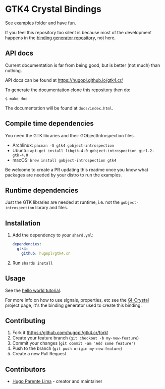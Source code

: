 # GTK4 Crystal Bindings

See [examples](https://github.com/hugopl/gtk4.cr/tree/master/examples) folder and have fun.

If you feel this repository too silent is because most of the development happens in the
[binding generator repository](https://github.com/hugopl/gi-crystal), not here.

## API docs

Current documentation is far from being good, but is better (not much) than nothing.

API docs can be found at https://hugopl.github.io/gtk4.cr/

To generate the documentation clone this repository then do:

```
$ make doc
```

The documentation will be found at `docs/index.html`.


## Compile time dependencies

You need the GTK libraries and their GObjectIntrospection files.

- Archlinux: `pacman -S gtk4 gobject-introspection`
- Ubuntu: `apt-get install libgtk-4-0 gobject-introspection gir1.2-gtk-4.0`
- macOS: `brew install gobject-introspection gtk4`

Be welcome to create a PR updating this readme once you know what packages are needed by your distro to run the
examples.

## Runtime dependencies

Just the GTK libraries are needed at runtime, i.e. not the `gobject-introspection` library and files.

## Installation

1. Add the dependency to your `shard.yml`:

   ```yaml
   dependencies:
     gtk4:
       github: hugopl/gtk4.cr
   ```

2. Run `shards install`

## Usage

See the [hello world tutorial](https://github.com/hugopl/gtk4.cr/tree/master/tutorial/hello_world.md).

For more info on how to use signals, properties, etc see the [GI-Crystal](https://github.com/hugopl/gi-crystal)
project page, it's the binding generator used to create this binding.

## Contributing

1. Fork it (<https://github.com/hugopl/gtk4.cr/fork>)
2. Create your feature branch (`git checkout -b my-new-feature`)
3. Commit your changes (`git commit -am 'Add some feature'`)
4. Push to the branch (`git push origin my-new-feature`)
5. Create a new Pull Request

## Contributors

- [Hugo Parente Lima](https://github.com/hugopl) - creator and maintainer
